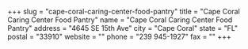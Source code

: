 +++
slug = "cape-coral-caring-center-food-pantry"
title = "Cape Coral Caring Center Food Pantry"
name = "Cape Coral Caring Center Food Pantry"
address = "4645 SE 15th Ave"
city = "Cape Coral"
state = "FL"
postal = "33910"
website = ""
phone = "239 945-1927"
fax = ""
+++
